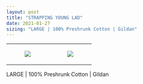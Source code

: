 ```yaml
---
layout: post
title: "STRAPPING YOUNG LAD"
date: 2021-01-27
sizing: "LARGE | 100% Preshrunk Cotton | Gildan"
---
```




<table style="width:100%;"><tr><td style="vertical-align:top;">
      <figure class="tmblr-full" data-orig-height="2048" data-orig-width="1365" data-orig-src="https://concertshirts.netlify.app/shirts/0042/0042-01.jpg"><img src="https://64.media.tumblr.com/5568ae909c2d85121fffcb658082a65f/dd558e7592bad4eb-a4/s540x810/2ac1481c9de076037d32227a9f512374717c02f5.jpg" data-orig-height="2048" data-orig-width="1365" data-orig-src="https://concertshirts.netlify.app/shirts/0042/0042-01.jpg"/></figure></td>
    <td style="vertical-align:top;">
      <figure class="tmblr-full" data-orig-height="2048" data-orig-width="1365" data-orig-src="https://concertshirts.netlify.app/shirts/0042/0042-02.jpg"><img src="https://64.media.tumblr.com/e79b02726edaa00ad09e4edba85ee387/dd558e7592bad4eb-f7/s540x810/17261e4e5553ad45982cfbc7981537b096ecdb43.jpg" data-orig-height="2048" data-orig-width="1365" data-orig-src="https://concertshirts.netlify.app/shirts/0042/0042-02.jpg"/></figure></td>
  </tr></table><p>
  LARGE | 100% Preshrunk Cotton | Gildan
</p>
